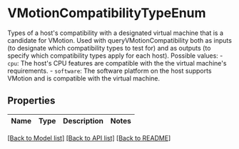 # VMotionCompatibilityTypeEnum

Types of a host's compatibility with a designated virtual machine that is a candidate for VMotion.  Used with queryVMotionCompatibility both as inputs (to designate which compatibility types to test for) and as outputs (to specify which compatibility types apply for each host).  Possible values: - `cpu`: The host's CPU features are compatible with the   the virtual machine's requirements. - `software`: The software platform on the host supports VMotion   and is compatible with the virtual machine. 

## Properties
Name | Type | Description | Notes
------------ | ------------- | ------------- | -------------

[[Back to Model list]](../README.md#documentation-for-models) [[Back to API list]](../README.md#documentation-for-api-endpoints) [[Back to README]](../README.md)


